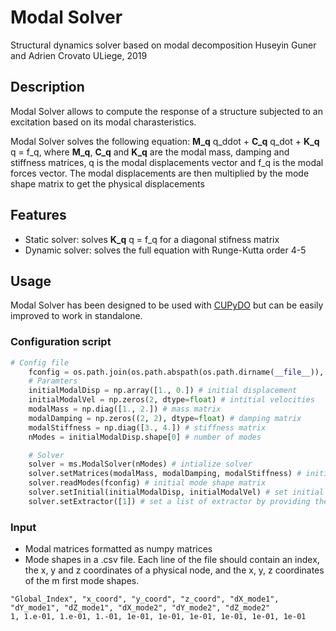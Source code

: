 # Modal Solver
Structural dynamics solver based on modal decomposition
Huseyin Guner and Adrien Crovato
ULiege, 2019

## Description
Modal Solver allows to compute the response of a structure subjected to an excitation based on its modal charasteristics.

Modal Solver solves the following equation: **M_q** q_ddot + **C_q** q_dot + **K_q** q = f_q,
where **M_q**, **C_q** and **K_q** are the modal mass, damping and stiffness matrices, q is the modal displacements vector and f_q is the modal forces vector.
The modal displacements are then multiplied by the mode shape matrix to get the physical displacements

## Features
* Static solver: solves **K_q** q = f_q for a diagonal stifness matrix
* Dynamic solver: solves the full equation with Runge-Kutta order 4-5

## Usage
Modal Solver has been designed to be used with [CUPyDO](https://github.com/ulgltas/CUPyDO) but can be easily improved to work in standalone.

### Configuration script
```python
# Config file
    fconfig = os.path.join(os.path.abspath(os.path.dirname(__file__)),'modes.csv')
    # Paramters
    initialModalDisp = np.array([1., 0.]) # initial displacement
    initialModalVel = np.zeros(2, dtype=float) # intitial velocities
    modalMass = np.diag([1., 2.]) # mass matrix
    modalDamping = np.zeros((2, 2), dtype=float) # damping matrix
    modalStiffness = np.diag([3., 4.]) # stiffness matrix
    nModes = initialModalDisp.shape[0] # number of modes

    # Solver
    solver = ms.ModalSolver(nModes) # intialize solver
    solver.setMatrices(modalMass, modalDamping, modalStiffness) # initialize matrices
    solver.readModes(fconfig) # initial mode shape matrix
    solver.setInitial(initialModalDisp, initialModalVel) # set initial condition on displacements and velocities
    solver.setExtractor([1]) # set a list of extractor by providing the global indeces of the (physical) node 
```

### Input
* Modal matrices formatted as numpy matrices
* Mode shapes in a .csv file. Each line of the file should contain an index, the x, y and z coordinates of a physical node, and the x, y, z coordinates of the m first mode shapes.
```csv
"Global_Index", "x_coord", "y_coord", "z_coord", "dX_mode1", "dY_mode1", "dZ_mode1", "dX_mode2", "dY_mode2", "dZ_mode2"
1, 1.e-01, 1.e-01, 1.-01, 1e-01, 1e-01, 1e-01, 1e-01, 1e-01, 1e-01
```